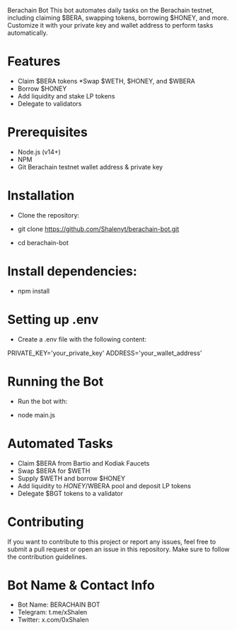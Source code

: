 Berachain Bot
This bot automates daily tasks on the Berachain testnet, including claiming $BERA, swapping tokens, borrowing $HONEY, and more. Customize it with your private key and wallet address to perform tasks automatically.

# Features
* Claim $BERA tokens
*Swap $WETH, $HONEY, and $WBERA
* Borrow $HONEY
* Add liquidity and stake LP tokens
* Delegate to validators

# Prerequisites
* Node.js (v14+)
* NPM
* Git
Berachain testnet wallet address & private key

# Installation
* Clone the repository:

* git clone https://github.com/Shalenyt/berachain-bot.git

* cd berachain-bot

# Install dependencies:

* npm install

# Setting up .env
* Create a .env file with the following content:

PRIVATE_KEY='your_private_key'
ADDRESS='your_wallet_address'

# Running the Bot
* Run the bot with:

* node main.js

# Automated Tasks
* Claim $BERA from Bartio and Kodiak Faucets
* Swap $BERA for $WETH
* Supply $WETH and borrow $HONEY
* Add liquidity to $HONEY/$WBERA pool and deposit LP tokens
* Delegate $BGT tokens to a validator

# Contributing
If you want to contribute to this project or report any issues, feel free to submit a pull request or open an issue in this repository. Make sure to follow the contribution guidelines.

# Bot Name & Contact Info

* Bot Name: BERACHAIN BOT
* Telegram: t.me/xShalen
* Twitter: x.com/0xShalen
